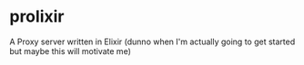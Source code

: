 prolixir
========

A Proxy server written in Elixir (dunno when I'm actually going to get started but maybe this will motivate me)

